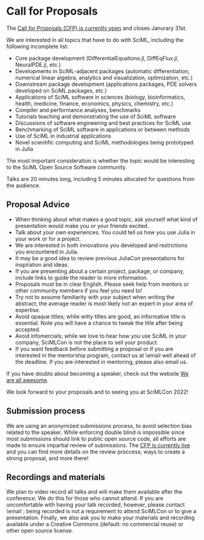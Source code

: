 # Call for Proposals

The [Call for Proposals (CFP) is currently open](https://pretalx.com/scimlcon2022/cfp) and closes Janurary 31st.

We are interested in all topics that have to do with SciML, including the following incomplete list:

- Core package development (DifferentialEquations.jl, DiffEqFlux.jl, NeuralPDE.jl, etc.)
- Developments in SciML-adjacent packages (automatic differentiation, numerical linear algebra, analytics and visualization, optimization, etc.)
- Downstream package development (applications packages, PDE solvers developed on SciML packages, etc.)
- Applications of SciML software in sciences (biology, bioinformatics, health, medicine, finance, economics, physics, chemistry, etc.)
- Compiler and performance analyses, benchmarks
- Tutorials teaching and demonstrating the use of SciML software
- Discussions of software engineering and best practices for SciML use
- Benchmarking of SciML software in applications or between methods
- Use of SciML in industrial applications
- Novel scientific computing and SciML methodologies being prototyped in Julia

The most important consideration is whether the topic would be interesting to the SciML Open Source Software community. 

Talks are 20 minutes long, including 5 minutes allocated for questions from the audience.

## Proposal Advice

- When thinking about what makes a good topic, ask yourself what kind of presentation would make you or your friends excited.
- Talk about your own experiences. You could tell us how you use Julia in your work or for a project.
- We are interested in both innovations you developed and restrictions you encountered in Julia.
- It may be a good idea to review previous JuliaCon presentations for inspiration and ideas.
- If you are presenting about a certain project, package, or company, include links to guide the reader to more information.
- Proposals must be in clear English. Please seek help from mentors or other community members if you feel you need to!
- Try not to assume familiarity with your subject when writing the abstract; the average reader is most likely not an expert in your area of expertise.
- Avoid opaque titles; while witty titles are good, an informative title is essential. Note you will have a chance to tweak the title after being accepted.
- Avoid infomercials; while we love to hear how you use SciML in your company, SciMLCon is not the place to sell your product.
- If you want feedback before submitting a proposal or if you are interested in the mentorship program, contact us at \email well ahead of the deadline.  If you are interested in mentoring, please also email us.

If you have doubts about becoming a speaker, check out the website [We are all awesome](http://weareallaweso.me/). 

We look forward to your proposals and to seeing you at SciMLCon 2022!

## Submission process

We are using an anonymized submissions process, to avoid selection bias related to the speaker. While enforcing double blind is impossible since most submissions should link to public open source code, all efforts are made to ensure impartial review of submissions. The [CFP is currently live](https://pretalx.com/scimlcon2022/cfp) and you can find more details on the review proccess, ways to create a strong proposal, and more there!

## Recordings and materials

We plan to video record all talks and will make them available after the conference. We do this for those who cannot attend. If you are uncomfortable with having your talk recorded, however, please contact \email ; being recorded is not a requirement to attend SciMLCon or to give a presentation. Finally, we also ask you to make your materials and recording available under a Creative Commons (default: no commercial reuse) or other open source license.
